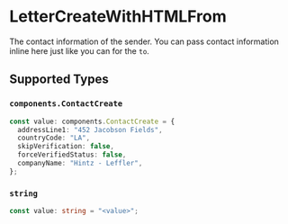 # LetterCreateWithHTMLFrom

The contact information of the sender. You can pass contact information inline here just like you can for the `to`.


## Supported Types

### `components.ContactCreate`

```typescript
const value: components.ContactCreate = {
  addressLine1: "452 Jacobson Fields",
  countryCode: "LA",
  skipVerification: false,
  forceVerifiedStatus: false,
  companyName: "Hintz - Leffler",
};
```

### `string`

```typescript
const value: string = "<value>";
```

